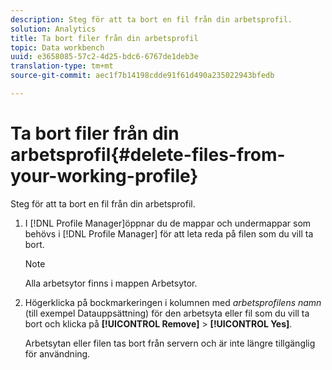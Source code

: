 ```yaml
---
description: Steg för att ta bort en fil från din arbetsprofil.
solution: Analytics
title: Ta bort filer från din arbetsprofil
topic: Data workbench
uuid: e3658085-57c2-4d25-bdc6-6767de1deb3e
translation-type: tm+mt
source-git-commit: aec1f7b14198cdde91f61d490a235022943bfedb

---
```



# Ta bort filer från din arbetsprofil{#delete-files-from-your-working-profile}

Steg för att ta bort en fil från din arbetsprofil.

1. I [!DNL Profile Manager]öppnar du de mappar och undermappar som behövs i [!DNL Profile Manager] för att leta reda på filen som du vill ta bort.

   >[!NOTE]
   >
   >Alla arbetsytor finns i mappen Arbetsytor.

1. Högerklicka på bockmarkeringen i kolumnen med *arbetsprofilens namn* (till exempel Datauppsättning) för den arbetsyta eller fil som du vill ta bort och klicka på **[!UICONTROL Remove]** > **[!UICONTROL Yes]**.

   Arbetsytan eller filen tas bort från servern och är inte längre tillgänglig för användning.

